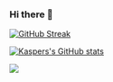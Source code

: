 ### Hi there 👋

<!--
**kasperaamodt/kasperaamodt** is a ✨ _special_ ✨ repository because its `README.md` (this file) appears on your GitHub profile.

Here are some ideas to get you started:

- 🔭 I’m currently working on ...
- 🌱 I’m currently learning ...
- 👯 I’m looking to collaborate on ...
- 🤔 I’m looking for help with ...
- 💬 Ask me about ...
- 📫 How to reach me: ...
- 😄 Pronouns: ...
- ⚡ Fun fact: ...
-->

[![GitHub Streak](http://github-readme-streak-stats.herokuapp.com?user=kasperaamodt&theme=dark&hide_border=true&date_format=M%20j%5B%2C%20Y%5D)](https://git.io/streak-stats)

[![Kaspers's GitHub stats](https://github-readme-stats.vercel.app/api?username=kasperaamodt)](https://github.com/anuraghazra/github-readme-stats)


![](https://komarev.com/ghpvc/?username=kasperaamodt)
